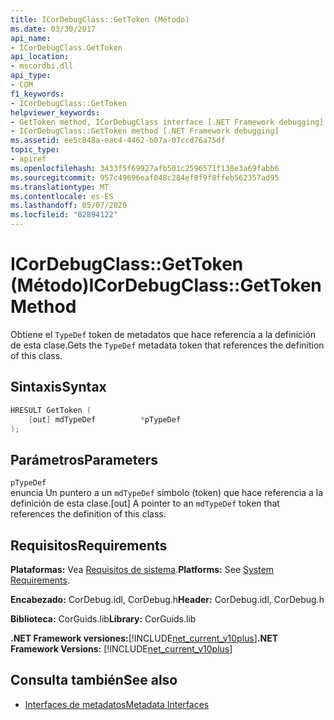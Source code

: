 ```yaml
---
title: ICorDebugClass::GetToken (Método)
ms.date: 03/30/2017
api_name:
- ICorDebugClass.GetToken
api_location:
- mscordbi.dll
api_type:
- COM
f1_keywords:
- ICorDebugClass::GetToken
helpviewer_keywords:
- GetToken method, ICorDebugClass interface [.NET Framework debugging]
- ICorDebugClass::GetToken method [.NET Framework debugging]
ms.assetid: ee5c848a-eac4-4462-b07a-07ccd76a75df
topic_type:
- apiref
ms.openlocfilehash: 3433f5f69927afb501c2596571f138e3a69fabb6
ms.sourcegitcommit: 957c49696eaf048c284ef8f9f8ffeb562357ad95
ms.translationtype: MT
ms.contentlocale: es-ES
ms.lasthandoff: 05/07/2020
ms.locfileid: "82894122"
---
```

# <a name="icordebugclassgettoken-method"></a><span data-ttu-id="a1004-102">ICorDebugClass::GetToken (Método)</span><span class="sxs-lookup"><span data-stu-id="a1004-102">ICorDebugClass::GetToken Method</span></span>
<span data-ttu-id="a1004-103">Obtiene el `TypeDef` token de metadatos que hace referencia a la definición de esta clase.</span><span class="sxs-lookup"><span data-stu-id="a1004-103">Gets the `TypeDef` metadata token that references the definition of this class.</span></span>  
  
## <a name="syntax"></a><span data-ttu-id="a1004-104">Sintaxis</span><span class="sxs-lookup"><span data-stu-id="a1004-104">Syntax</span></span>  
  
```cpp  
HRESULT GetToken (  
    [out] mdTypeDef          *pTypeDef  
);  
```  
  
## <a name="parameters"></a><span data-ttu-id="a1004-105">Parámetros</span><span class="sxs-lookup"><span data-stu-id="a1004-105">Parameters</span></span>  
 `pTypeDef`  
 <span data-ttu-id="a1004-106">enuncia Un puntero a un `mdTypeDef` símbolo (token) que hace referencia a la definición de esta clase.</span><span class="sxs-lookup"><span data-stu-id="a1004-106">[out] A pointer to an `mdTypeDef` token that references the definition of this class.</span></span>  
  
## <a name="requirements"></a><span data-ttu-id="a1004-107">Requisitos</span><span class="sxs-lookup"><span data-stu-id="a1004-107">Requirements</span></span>  
 <span data-ttu-id="a1004-108">**Plataformas:** Vea [Requisitos de sistema](../../get-started/system-requirements.md).</span><span class="sxs-lookup"><span data-stu-id="a1004-108">**Platforms:** See [System Requirements](../../get-started/system-requirements.md).</span></span>  
  
 <span data-ttu-id="a1004-109">**Encabezado:** CorDebug.idl, CorDebug.h</span><span class="sxs-lookup"><span data-stu-id="a1004-109">**Header:** CorDebug.idl, CorDebug.h</span></span>  
  
 <span data-ttu-id="a1004-110">**Biblioteca:** CorGuids.lib</span><span class="sxs-lookup"><span data-stu-id="a1004-110">**Library:** CorGuids.lib</span></span>  
  
 <span data-ttu-id="a1004-111">**.NET Framework versiones:**[!INCLUDE[net_current_v10plus](../../../../includes/net-current-v10plus-md.md)]</span><span class="sxs-lookup"><span data-stu-id="a1004-111">**.NET Framework Versions:** [!INCLUDE[net_current_v10plus](../../../../includes/net-current-v10plus-md.md)]</span></span>  
  
## <a name="see-also"></a><span data-ttu-id="a1004-112">Consulta también</span><span class="sxs-lookup"><span data-stu-id="a1004-112">See also</span></span>

- [<span data-ttu-id="a1004-113">Interfaces de metadatos</span><span class="sxs-lookup"><span data-stu-id="a1004-113">Metadata Interfaces</span></span>](../metadata/metadata-interfaces.md)
